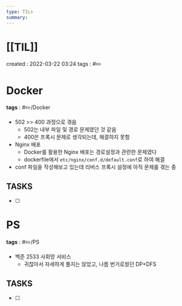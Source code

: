 ```yaml
---
type: TILs
summary: 
---
```


# [[TIL]]
created : 2022-03-22 03:24
tags : #✏️

# Docker
**tags** : #✏️/Docker 
- 502 >> 400 과정으로 겪음
	- 502는 내부 파일 및 경로 문제였던 것 같음
	- 400은 프록시 문제로 생각되는데, 해결하지 못함
- Nginx 배포
	- Docker를 활용한 Nginx 배포는 경로설정과 관련한 문제였다
	- dockerfile에서 `etc/nginx/conf.d/default.conf`로 하여 해결
- conf 파일을 작성해보고 있는데 리버스 프록시 설정에 아직 문제를 겪는 중

## TASKS
- [ ] 

# PS 
**tags** : #✏️/PS
- 백준 2533 사회망 서비스
	- 귀찮아서 자세하게 풀지는 않았고, 나름 번거로웠던 DP+DFS

## TASKS
- [ ] 
